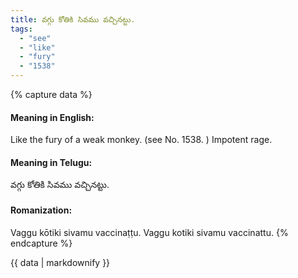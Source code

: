 ```yaml
---
title: వగ్గు కోతికి సివము వచ్చినట్టు.
tags:
  - "see"
  - "like"
  - "fury"
  - "1538"
---
```


{% capture data %}
#### Meaning in English:
Like the fury of a weak monkey.
(see No. 1538. )
Impotent rage.

#### Meaning in Telugu:
వగ్గు కోతికి సివము వచ్చినట్టు.

#### Romanization:
Vaggu kōtiki sivamu vaccinaṭṭu.
Vaggu kotiki sivamu vaccinattu.
{% endcapture %}

{{ data | markdownify }}


